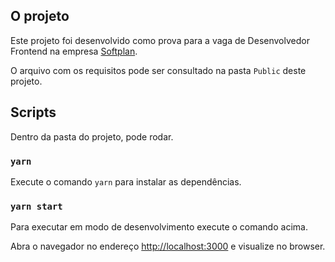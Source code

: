 
## O projeto

Este projeto foi desenvolvido como prova para a vaga de Desenvolvedor Frontend na empresa [Softplan](http://softplan.com.br).

O arquivo com os requisitos pode ser consultado na pasta `Public` deste projeto.


## Scripts

Dentro da pasta do projeto, pode rodar.

### `yarn`
Execute o comando `yarn` para instalar as dependências.

### `yarn start`

Para executar em modo de desenvolvimento execute o comando acima.<br />

Abra o navegador no endereço [http://localhost:3000](http://localhost:3000) e visualize no browser.
